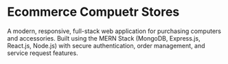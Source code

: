 # Ecommerce Compuetr Stores
A modern, responsive, full-stack web application for purchasing computers and accessories.
Built using the MERN Stack (MongoDB, Express.js, React.js, Node.js) with secure authentication, order management, and service request features.
